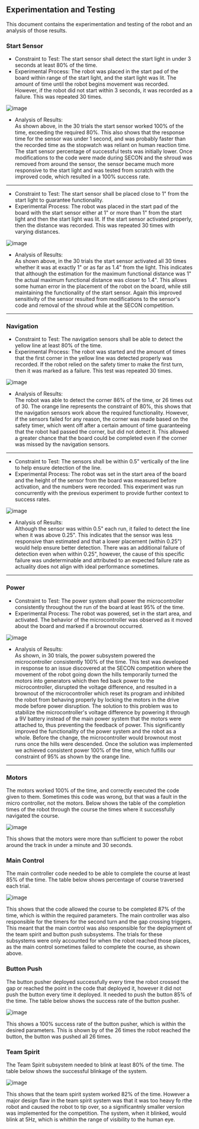 ## Experimentation and Testing

 This document contains the experimentation and testing of the robot and an analysis of those results. 

### Start Sensor

- Constraint to Test: The start sensor shall detect the start light in under 3 seconds at least 80% of the time.
- Experimental Process: The robot was placed in the start pad of the board within range of the start light, and the start light was lit. The amount of time until the robot begins movement was recorded. However, if the robot did not start within 3 seconds, it was recorded as a failure. This was repeated 30 times.

![image](https://github.com/cebttu/CapstoneTeam1/assets/143427017/347640dd-8cce-404f-bac4-75ec6ecef214)

- Analysis of Results:
<br> As shown above, in the 30 trials the start sensor worked 100% of the time, exceeding the required 80%. This also shows that the response time for the sensor was under 1 second, and was probably faster than the recorded time as the stopwatch was reliant on human reaction time. The start sensor percentage of successful tests was initially lower. Once modifications to the code were made during SECON and the shroud was removed from around the sensor, the sensor became much more responsive to the start light and was tested from scratch with the improved code, which resulted in a 100% success rate.

***

- Constraint to Test: The start sensor shall be placed close to 1" from the start light to guarantee functionality.
- Experimental Process: The robot was placed in the start pad of the board with the start sensor either at 1" or more than 1" from the start light and then the start light was lit. If the start sensor activated properly, then the distance was recorded. This was repeated 30 times with varying distances.
  
![image](https://github.com/cebttu/CapstoneTeam1/assets/143427017/ab4c1910-a1e7-4267-8429-1f1b4b3e1185)

- Analysis of Results:
<br> As shown above, in the 30 trials the start sensor activated all 30 times whether it was at exactly 1" or as far as 1.4" from the light. This indicates that although the estimation for the maximum functional distance was 1" the actual maximum functional distance was closer to 1.4". This allows some human error in the placement of the robot on the board, while still maintaining the functionality of the start sensor. Again this improved sensitivity of the sensor resulted from modifications to the sensor's code and removal of the shroud while at the SECON competition.

***
### Navigation

- Constraint to Test: The navigation sensors shall be able to detect the yellow line at least 80% of the time.
- Experimental Process: The robot was started and the amount of times that the first corner in the yellow line was detected properly was recorded. If the robot relied on the safety timer to make the first turn, then it was marked as a failure. This test was repeated 30 times.

![image](https://github.com/cebttu/CapstoneTeam1/assets/143427017/b797fe52-b71d-49ee-bb75-8bd39f5c46ce)

- Analysis of Results:
<br> The robot was able to detect the corner 86% of the time, or 26 times out of 30. The orange line represents the constraint of 80%, this shows that the navigation sensors work above the required functionality. However, if the sensors failed for any reason, the corner was made based on the safety timer, which went off after a certain amount of time guaranteeing that the robot had passed the corner, but did not detect it. This allowed a greater chance that the board could be completed even if the corner was missed by the navigation sensors. 

***
- Constraint to Test: The sensors shall be within 0.5" vertically of the line to help ensure detection of the line.
- Experimental Process: The robot was set in the start area of the board and the height of the sensor from the board was measured before activation, and the numbers were recorded. This experiment was run concurrently with the previous experiment to provide further context to success rates.

![image](https://github.com/cebttu/CapstoneTeam1/assets/143427017/67c7f410-a841-43b9-a30d-453d43f206fe)

- Analysis of Results:
<br> Although the sensor was within 0.5" each run, it failed to detect the line when it was above 0.25". This indicates that the sensor was less responsive than estimated and that a lower placement (within 0.25") would help ensure better detection. There was an additional failure of detection even when within 0.25", however, the cause of this specific failure was undeterminable and attributed to an expected failure rate as actuality does not align with ideal performance sometimes.

***
### Power

- Constraint to Test: The power system shall power the microcontroller consistently throughout the run of the board at least 95% of the time.
- Experimental Process: The robot was powered, set in the start area, and activated. The behavior of the microcontroller was observed as it moved about the board and marked if a brownout occurred.

![image](https://github.com/cebttu/CapstoneTeam1/assets/143427017/fd06b150-61d0-4539-b977-8105c2635710)

- Analysis of Results:
<br> As shown, in 30 trials, the power subsystem powered the microcontroller consistently 100% of the time. This test was developed in response to an issue discovered at the SECON competition where the movement of the robot going down the hills temporarily turned the motors into generators which then fed back power to the microcontroller, disrupted the voltage difference, and resulted in a brownout of the microcontroller which reset its program and inhibited the robot from behaving properly by locking the motors in the drive mode before power disruption. The solution to this problem was to stabilize the microcontroller's voltage difference by powering it through a 9V battery instead of the main power system that the motors were attached to, thus preventing the feedback of power. This significantly improved the functionality of the power system and the robot as a whole. Before the change, the microcontroller would brownout most runs once the hills were descended. Once the solution was implemented we achieved consistent power 100% of the time, which fulfills our constraint of 95% as shown by the orange line.

***
### Motors

The motors worked 100% of the time, and correctly executed the code given to them. Sometimes this code was wrong, but that was a fault in the micro controller, not the motors. Below shows the table of the completion times of the robot through the course the times where it successfully navigated the course.

![image](https://github.com/cebttu/CapstoneTeam1/assets/143427017/fda5c17e-8859-43e8-a6a4-06c611938467)

This shows that the motors were more than sufficient to power the robot around the track in under a minute and 30 seconds.

### Main Control

The main controller code needed to be able to complete the course at least 85% of the time. The table below shows percentage of course traversed each trial.

![image](https://github.com/cebttu/CapstoneTeam1/assets/143427017/a8e9cd95-c6c8-4694-9917-4931f2e0640b)

This shows that the code allowed the course to be completed 87% of the time, which is within the required parameters. The main controller was also responsible for the timers for the second turn and the gap crossing triggers. This meant that the main control was also responsible for the deployment of the team spirit and button push subsystems. The trials for these subsystems were only accounted for when the robot reached those places, as the main control sometimes failed to complete the course, as shown above.

### Button Push

The button pusher deployed successfully every time the robot crossed the gap or reached the point in the code that deployed it, however it did not push the button every time it deployed. It needed to push the button 85% of the time. The table below shows the success rate of the button pusher.

![image](https://github.com/cebttu/CapstoneTeam1/assets/143427017/45f9c7a4-0510-457c-ad99-9dd19ae779ad)


This shows a 100% success rate of the button pusher, which is within the desired parameters. This is shown by of the 26 times the robot reached the button, the button was pushed all 26 times.

### Team Spirit

The Team Spirit subsystem needed to blink at least 80% of the time. The table below shows the successful blinkage of the system.

![image](https://github.com/cebttu/CapstoneTeam1/assets/143427017/5f764108-d8af-4c67-8b90-d69f989f2182)

This shows that the team spirit system worked 82% of the time. However a major design flaw in the team spirit system was that it was too heavy fo rthe robot and caused the robot to tip over, so a significantnly smaller version was implemented for the competition. The system, when it blinked, would blink at 5Hz, which is whithin the range of visibility to the human eye.
